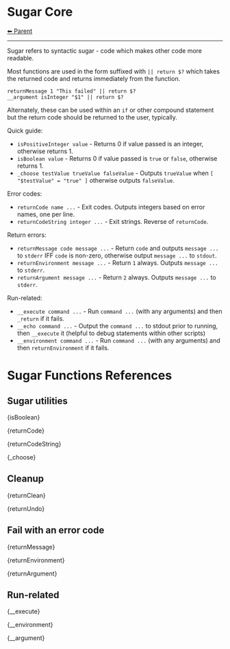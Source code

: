 # Sugar Core

<!-- TEMPLATE header 2 -->
[⬅ Parent ](../index.md)
<hr />

Sugar refers to syntactic sugar - code which makes other code more readable.

Most functions are used in the form suffixed with `|| return $?` which takes the returned code and returns immediately
from the function.

    returnMessage 1 "This failed" || return $?
    __argument isInteger "$1" || return $?

Alternately, these can be used within an `if` or other compound statement but the return code should be returned to the
user, typically.

Quick guide:

- `isPositiveInteger value` - Returns 0 if value passed is an integer, otherwise returns 1.
- `isBoolean value` - Returns 0 if value passed is `true` or `false`, otherwise returns 1.
- `_choose testValue trueValue falseValue` - Outputs `trueValue` when `[ "$testValue" = "true" ]` otherwise outputs
  `falseValue`.

Error codes:

- `returnCode name ...` - Exit codes. Outputs integers based on error names, one per line.
- `returnCodeString integer ...` - Exit strings. Reverse of `returnCode`.

Return errors:

- `returnMessage code message ...` - Return `code` and outputs `message ...` to `stderr` IFF `code` is non-zero,
  otherwise output `message ...` to `stdout`.
- `returnEnvironment message ...` - Return `1` always. Outputs `message ...` to `stderr`.
- `returnArgument message ...` - Return `2` always. Outputs `message ...` to `stderr`.

Run-related:

- `__execute command ...` - Run `command ...` (with any arguments) and then `_return` if it fails.
- `__echo command ...` - Output the `command ...` to stdout prior to running, then `__execute` it (helpful to debug
  statements within other scripts)
- `__environment command ...` - Run `command ...` (with any arguments) and then `returnEnvironment` if it fails.

# Sugar Functions References

## Sugar utilities

{isBoolean}

{returnCode}

{returnCodeString}

{_choose}

## Cleanup

{returnClean}

{returnUndo}

## Fail with an error code

{returnMessage}

{returnEnvironment}

{returnArgument}

## Run-related

{__execute}

{__environment}

{__argument}
